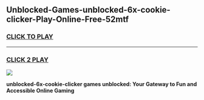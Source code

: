 
## Unblocked-Games-unblocked-6x-cookie-clicker-Play-Online-Free-52mtf
<h3>
<a href="https://premium76.site?title=unblocked-6x-cookie-clicker&ref=26A">CLICK TO PLAY</a></h3>
<hr>

<h3>
<a href="https://premium76.site?title=unblocked-6x-cookie-clicker&ref=26A">CLICK 2 PLAY</a>
  
</h3>

<a href="https://premium76.site?title=unblocked-6x-cookie-clicker&ref=26A"><img src="https://clearcache.store/games.png"></a>


**unblocked-6x-cookie-clicker games unblocked: Your Gateway to Fun and Accessible Online Gaming**
